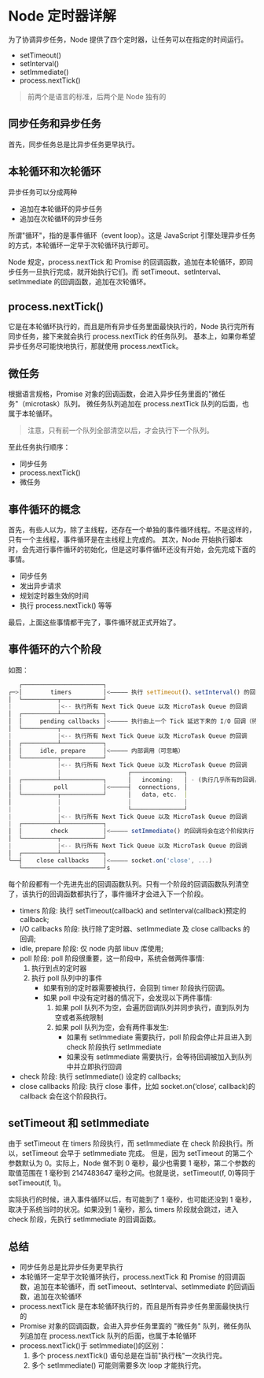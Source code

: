 # Node 定时器详解

为了协调异步任务，Node 提供了四个定时器，让任务可以在指定的时间运行。

- setTimeout()
- setInterval()
- setImmediate()
- process.nextTick()

> 前两个是语言的标准，后两个是 Node 独有的

## 同步任务和异步任务

首先，同步任务总是比异步任务更早执行。

## 本轮循环和次轮循环

异步任务可以分成两种

- 追加在本轮循环的异步任务
- 追加在次轮循环的异步任务

所谓"循环"，指的是事件循环（event loop）。这是 JavaScript 引擎处理异步任务的方式，本轮循环一定早于次轮循环执行即可。

Node 规定，process.nextTick 和 Promise 的回调函数，追加在本轮循环，即同步任务一旦执行完成，就开始执行它们。而 setTimeout、setInterval、setImmediate 的回调函数，追加在次轮循环。

## process.nextTick()

它是在本轮循环执行的，而且是所有异步任务里面最快执行的，Node 执行完所有同步任务，接下来就会执行 process.nextTick 的任务队列。
基本上，如果你希望异步任务尽可能快地执行，那就使用 process.nextTick。

## 微任务

根据语言规格，Promise 对象的回调函数，会进入异步任务里面的"微任务"（microtask）队列。
微任务队列追加在 process.nextTick 队列的后面，也属于本轮循环。

> 注意，只有前一个队列全部清空以后，才会执行下一个队列。

至此任务执行顺序：

- 同步任务
- process.nextTick()
- 微任务

## 事件循环的概念

首先，有些人以为，除了主线程，还存在一个单独的事件循环线程。不是这样的，只有一个主线程，事件循环是在主线程上完成的。
其次，Node 开始执行脚本时，会先进行事件循环的初始化，但是这时事件循环还没有开始，会先完成下面的事情。

- 同步任务
- 发出异步请求
- 规划定时器生效的时间
- 执行 process.nextTick() 等等

最后，上面这些事情都干完了，事件循环就正式开始了。

## 事件循环的六个阶段

如图：

```js
   ┌───────────────────────┐
┌─>│        timers         │<————— 执行 setTimeout()、setInterval() 的回调
│  └──────────┬────────────┘
|             |<-- 执行所有 Next Tick Queue 以及 MicroTask Queue 的回调
│  ┌──────────┴────────────┐
│  │     pending callbacks │<————— 执行由上一个 Tick 延迟下来的 I/O 回调（待完善，可忽略）
│  └──────────┬────────────┘
|             |<-- 执行所有 Next Tick Queue 以及 MicroTask Queue 的回调
│  ┌──────────┴────────────┐
│  │     idle, prepare     │<————— 内部调用（可忽略）
│  └──────────┬────────────┘
|             |<-- 执行所有 Next Tick Queue 以及 MicroTask Queue 的回调
|             |                   ┌───────────────┐
│  ┌──────────┴────────────┐      │   incoming:   │ - (执行几乎所有的回调，除了 close callbacks、timers、setImmediate)
│  │         poll          │<─────┤  connections, │
│  └──────────┬────────────┘      │   data, etc.  │
│             |                   |               |
|             |                   └───────────────┘
|             |<-- 执行所有 Next Tick Queue 以及 MicroTask Queue 的回调
|  ┌──────────┴────────────┐
│  │        check          │<————— setImmediate() 的回调将会在这个阶段执行
│  └──────────┬────────────┘
|             |<-- 执行所有 Next Tick Queue 以及 MicroTask Queue 的回调
│  ┌──────────┴────────────┐
└──┤    close callbacks    │<————— socket.on('close', ...)
   └───────────────────────┘s
```

每个阶段都有一个先进先出的回调函数队列。只有一个阶段的回调函数队列清空了，该执行的回调函数都执行了，事件循环才会进入下一个阶段。

- timers 阶段: 执行 setTimeout(callback) and setInterval(callback)预定的 callback;
- I/O callbacks 阶段: 执行除了定时器、setImmediate 及 close callbacks 的回调;
- idle, prepare 阶段: 仅 node 内部 libuv 库使用;
- poll 阶段: poll 阶段很重要，这一阶段中，系统会做两件事情:
  1. 执行到点的定时器
  2. 执行 poll 队列中的事件
     - 如果有别的定时器需要被执行，会回到 timer 阶段执行回调。
     - 如果 poll 中没有定时器的情况下，会发现以下两件事情:
       1. 如果 poll 队列不为空，会遍历回调队列并同步执行，直到队列为空或者系统限制
       2. 如果 poll 队列为空，会有两件事发生:
          - 如果有 setImmediate 需要执行，poll 阶段会停止并且进入到 check 阶段执行 setImmediate
          - 如果没有 setImmediate 需要执行，会等待回调被加入到队列中并立即执行回调
- check 阶段: 执行 setImmediate() 设定的 callbacks;
- close callbacks 阶段: 执行 close 事件，比如 socket.on(‘close’, callback)的 callback 会在这个阶段执行。

## setTimeout 和 setImmediate

由于 setTimeout 在 timers 阶段执行，而 setImmediate 在 check 阶段执行。所以，setTimeout 会早于 setImmediate 完成。
但是，因为 setTimeout 的第二个参数默认为 0。实际上，Node 做不到 0 毫秒，最少也需要 1 毫秒，第二个参数的取值范围在 1 毫秒到 2147483647 毫秒之间。也就是说，setTimeout(f, 0)等同于 setTimeout(f, 1)。

实际执行的时候，进入事件循环以后，有可能到了 1 毫秒，也可能还没到 1 毫秒，取决于系统当时的状况。如果没到 1 毫秒，那么 timers 阶段就会跳过，进入 check 阶段，先执行 setImmediate 的回调函数。

## 总结

- 同步任务总是比异步任务更早执行
- 本轮循环一定早于次轮循环执行，process.nextTick 和 Promise 的回调函数，追加在本轮循环，而 setTimeout、setInterval、setImmediate 的回调函数，追加在次轮循环
- process.nextTick 是在本轮循环执行的，而且是所有异步任务里面最快执行的
- Promise 对象的回调函数，会进入异步任务里面的 "微任务" 队列，微任务队列追加在 process.nextTick 队列的后面，也属于本轮循环
- process.nextTick()于 setImmediate()的区别：
  1. 多个 process.nextTick() 语句总是在当前"执行栈"一次执行完。
  2. 多个 setImmediate() 可能则需要多次 loop 才能执行完。
